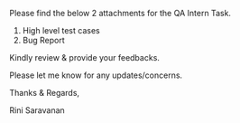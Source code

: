 Please find the below 2 attachments for the QA Intern Task.

1. High level test cases
2. Bug Report

Kindly review & provide your feedbacks.

Please let me know for any updates/concerns.

Thanks & Regards,

Rini Saravanan

